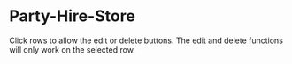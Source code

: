 # Party-Hire-Store

Click rows to allow the edit or delete buttons. The edit and delete functions will only work on the selected row.
